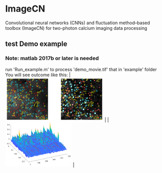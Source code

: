 # ImageCN
Convolutional neural networks (CNNs) and fluctuation method–based toolbox (ImageCN) for two-photon calcium imaging data processing
## test Demo example
### Note: matlab 2017b or later is needed
run 'Run_example.m' to process 'demo_movie.tif' that in 'example' folder
You will see outcome like this:
| <img src="media/ROI.png" height="140px" width="auto"/> | 
| <img src="media/spikes.png" height="140px" width="auto"/> | 

